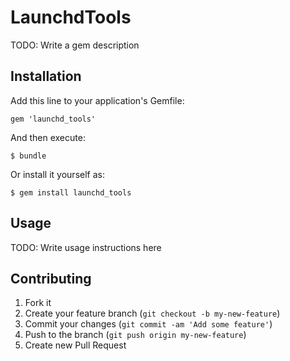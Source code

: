 # LaunchdTools

TODO: Write a gem description

## Installation

Add this line to your application's Gemfile:

    gem 'launchd_tools'

And then execute:

    $ bundle

Or install it yourself as:

    $ gem install launchd_tools

## Usage

TODO: Write usage instructions here

## Contributing

1. Fork it
2. Create your feature branch (`git checkout -b my-new-feature`)
3. Commit your changes (`git commit -am 'Add some feature'`)
4. Push to the branch (`git push origin my-new-feature`)
5. Create new Pull Request

